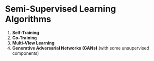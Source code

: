 # Semi-Supervised Learning Algorithms
1. **Self-Training**
2. **Co-Training**
3. **Multi-View Learning**
4. **Generative Adversarial Networks (GANs)** (with some unsupervised components)
